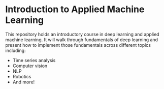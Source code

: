 # Introduction to Applied Machine Learning

This repository holds an introductory course in deep learning and applied machine learning. It will walk through fundamentals 
of deep learning and present how to implement those fundamentals across different topics including:
- Time series analysis
- Computer vision 
- NLP
- Robotics
- And more!